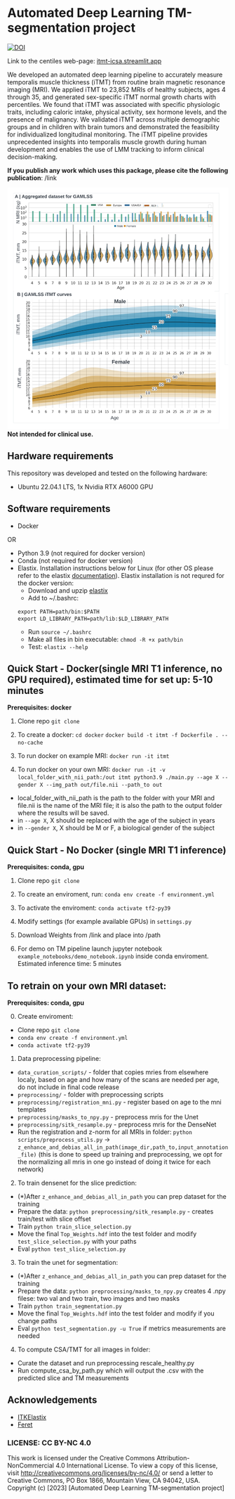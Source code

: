 # Automated Deep Learning TM-segmentation project
[![DOI](https://zenodo.org/badge/DOI/10.5281/zenodo.8361032.svg)](https://doi.org/10.5281/zenodo.8361032)

Link to the centiles web-page: [itmt-icsa.streamlit.app](https://itmt-icsa.streamlit.app/)

We developed an automated deep learning pipeline to accurately measure temporalis muscle thickness (iTMT) from routine brain magnetic resonance imaging (MRI). We applied iTMT to 23,852 MRIs of healthy subjects, ages 4 through 35, and generated sex-specific iTMT normal growth charts with percentiles. We found that iTMT was associated with specific physiologic traits, including caloric intake, physical activity, sex hormone levels, and the presence of malignancy. We validated iTMT across multiple demographic groups and in children with brain tumors and demonstrated the feasibility for individualized longitudinal monitoring. The iTMT pipeline provides unprecedented insights into temporalis muscle growth during human development and enables the use of LMM tracking to inform clinical decision-making.

**If you publish any work which uses this package, please cite the following publication**: /link

![Main figure](pics/main_image.png)
**Not intended for clinical use.**

## Hardware requirements
This repository was developed and tested on the following hardware:
- Ubuntu 22.04.1 LTS, 1x Nvidia RTX A6000 GPU

## Software requirements
- Docker 

OR

- Python 3.9 (not required for docker version)
- Conda (not required for docker version)
- Elastix. Installation instructions below for Linux (for other OS please refer to the elastix [documentation](https://github.com/SuperElastix/elastix/releases/download/5.1.0/elastix-5.1.0-manual.pdf)). Elastix installation is not requred for the docker version: 
    - Download and upzip [elastix](https://github.com/SuperElastix/elastix/releases/tag/5.1.0)
    - Add to ~/.bashrc:
    ```
    export PATH=path/bin:$PATH
    export LD_LIBRARY_PATH=path/lib:$LD_LIBRARY_PATH
    ```
    - Run `source ~/.bashrc`
    - Make all files in bin executable: `chmod -R +x path/bin`
    - Test: `elastix --help`

## Quick Start - Docker(single MRI T1 inference, no GPU required), estimated time for set up: 5-10 minutes
**Prerequisites: docker** 
1. Clone repo `git clone`

2. To create a docker:
`cd docker`
`docker build -t itmt -f Dockerfile . --no-cache`

3. To run docker on example MRI:
`docker run -it itmt`

4. To run docker on your own MRI:
`docker run -it -v local_folder_with_nii_path:/out itmt python3.9 ./main.py --age X --gender X --img_path out/file.nii --path_to out`

- local_folder_with_nii_path is the path to the folder with your MRI and file.nii is the name of the MRI file; it is also the path to the output folder where the results will be saved.
- in `--age X`, X should be replaced with the age of the subject in years
- in `--gender X`, X should be M or F, a biological gender of the subject

## Quick Start - No Docker (single MRI T1 inference)
**Prerequisites: conda, gpu** 

1. Clone repo `git clone`

2. To create an enviroment, run: 
`conda env create -f environment.yml`

3. To activate the enviroment:
`conda activate tf2-py39`

4. Modify settings (for example available GPUs) in `settings.py`

5. Download Weights from /link and place into /path

5. For demo on TM pipeline launch jupyter notebook `example_notebooks/demo_notebook.ipynb` inside conda enviroment. Estimated inference time: 5 minutes

## To retrain on your own MRI dataset: 
**Prerequisites: conda, gpu** 

0. Create enviroment:
- Clone repo `git clone`
- `conda env create -f environment.yml`
- `conda activate tf2-py39`

1. Data preprocessing pipeline:
- `data_curation_scripts/` - folder that copies mries from elsewhere localy, based on age and how many of the scans are needed per age, do not include in final code release
- `preprocessing/` - folder with preprocessing scripts
- `preprocessing/registration_mni.py` - register based on age to the mni templates
- `preprocessing/masks_to_npy.py` - preprocess mris for the Unet
- `preprocessing/sitk_resample.py` - preprocess mris for the DenseNet
- Run the registration and z-norm for all MRIs in folder: `python scripts/preprocess_utils.py` -> `z_enhance_and_debias_all_in_path(image_dir,path_to,input_annotation_file)` (this is done to speed up training and preprocessing, we opt for the normalizing all mris in one go instead of doing it twice for each network)

2. To train densenet for the slice prediction:
- (*)After `z_enhance_and_debias_all_in_path` you can prep dataset for the training
- Prepare the data: `python preprocessing/sitk_resample.py` - creates train/test with slice offset
- Train `python train_slice_selection.py`
- Move the final `Top_Weights.hdf` into the test folder and modify `test_slice_selection.py` with your paths
- Eval `python test_slice_selection.py`

3. To train the unet for segmentation:
- (*)After `z_enhance_and_debias_all_in_path` you can prep dataset for the training
- Prepare the data: `python preprocessing/masks_to_npy.py` creates 4 .npy filese: two val and two train, two images and two masks
- Train `python train_segmentation.py`
- Move the final `Top_Weights.hdf` into the test folder and modify if you change paths
- Eval `python test_segmentation.py -u True` if metrics measurements are needed

4. To compute CSA/TMT for all images in folder:
- Curate the dataset and run preprocessing rescale_healthy.py
- Run compute_csa_by_path.py which will output the .csv with the predicted slice and TM measurements

## Acknowledgements
* [ITKElastix](https://github.com/InsightSoftwareConsortium/ITKElastix)
* [Feret](https://github.com/matthiasnwt/feret)

### LICENSE: CC BY-NC 4.0

This work is licensed under the Creative Commons Attribution-NonCommercial 4.0 International License.
To view a copy of this license, visit <http://creativecommons.org/licenses/by-nc/4.0/> or send a letter to Creative Commons, PO Box 1866, Mountain View, CA 94042, USA.
Copyright (c) [2023] [Automated Deep Learning TM-segmentation project]
